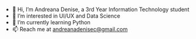 - 👋 Hi, I’m Andreana Denise, a 3rd Year Information Technology student 
- 👀 I’m interested in UI/UX and Data Science
- 🌱 I’m currently learning Python
- 📫 Reach me at andreanadenisec@gmail.com

<!---
andreanadenisec/andreanadenisec is a ✨ special ✨ repository because its `README.md` (this file) appears on your GitHub profile.
You can click the Preview link to take a look at your changes.
--->
